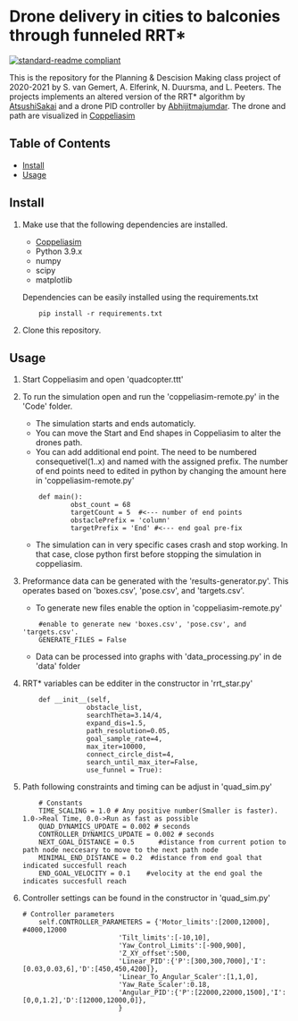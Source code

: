 # Drone delivery in cities to balconies through funneled RRT*

[![standard-readme compliant](https://img.shields.io/badge/readme%20style-standard-brightgreen.svg?style=flat-square)](https://github.com/RichardLitt/standard-readme)

This is the repository for the Planning & Descision Making class project of 2020-2021 by S. van Gemert, A. Elferink, N. Duursma, and L. Peeters.
The projects implements an altered version of the RRT* algorithm by [AtsushiSakai](https://github.com/AtsushiSakai/PythonRobotics) and a drone PID controller by [Abhijitmajumdar](https://github.com/abhijitmajumdar/Quadcopter_simulator).
The drone and path are visualized in [Coppeliasim](https://www.coppeliarobotics.com/)

## Table of Contents

- [Install](#install)
- [Usage](#usage)

## Install
1. Make use that the following dependencies are installed.

	- [Coppeliasim](https://www.coppeliarobotics.com/)
	- Python 3.9.x
	- numpy
	- scipy
	- matplotlib

	Dependencies can be easily installed using the requirements.txt
	```
		pip install -r requirements.txt
	```

2. Clone this repository.

## Usage

1. Start Coppeliasim and open 'quadcopter.ttt'

2. To run the simulation open and run the 'coppeliasim-remote.py' in the 'Code' folder.
	- The simulation starts and ends automaticly.
	- You can move the Start and End shapes in Coppeliasim to alter the drones path.
	- You can add additional end point. The need to be numbered consequetivel(1..x) and named with the assigned prefix.
		The number of end points need to edited in python by changing the amount here in 'coppeliasim-remote.py'
	```
		def main():
    			obst_count = 68
    			targetCount = 5  #<--- number of end points
    			obstaclePrefix = 'column'
    			targetPrefix = 'End' #<--- end goal pre-fix
	```
	- The simulation can in very specific cases crash and stop working. In that case, close python first before stopping the simulation in coppeliasim.

3. Preformance data can be generated with the 'results-generator.py'. This operates based on 'boxes.csv', 'pose.csv', and 'targets.csv'.
	- To generate new files enable the option in 'coppeliasim-remote.py'
	```
		#enable to generate new 'boxes.csv', 'pose.csv', and 'targets.csv'.
		GENERATE_FILES = False
	```
	- Data can be processed into graphs with 'data_processing.py' in de 'data' folder

4. RRT* variables can be edditer in the constructor in 'rrt_star.py'
	```
		def __init__(self,
                 	obstacle_list,
                 	searchTheta=3.14/4,
                 	expand_dis=1.5,
                 	path_resolution=0.05,
                 	goal_sample_rate=4,
                 	max_iter=10000,
                 	connect_circle_dist=4,
                 	search_until_max_iter=False,
                 	use_funnel = True):
	```

5. Path following constraints and timing can be adjust in 'quad_sim.py'
	```
		# Constants
		TIME_SCALING = 1.0 # Any positive number(Smaller is faster). 1.0->Real Time, 0.0->Run as fast as possible
		QUAD_DYNAMICS_UPDATE = 0.002 # seconds
		CONTROLLER_DYNAMICS_UPDATE = 0.002 # seconds
		NEXT_GOAL_DISTANCE = 0.5      #distance from current potion to path node neccesary to move to the next path node
		MINIMAL_END_DISTANCE = 0.2  #distance from end goal that indicated succesfull reach
		END_GOAL_VELOCITY = 0.1    #velocity at the end goal the indicates succesfull reach
	```

6. Controller settings can be found in the constructor in 'quad_sim.py'
	```
	# Controller parameters
        self.CONTROLLER_PARAMETERS = {'Motor_limits':[2000,12000],  #4000,12000
                            'Tilt_limits':[-10,10],
                            'Yaw_Control_Limits':[-900,900],
                            'Z_XY_offset':500,
                            'Linear_PID':{'P':[300,300,7000],'I':[0.03,0.03,6],'D':[450,450,4200]},
                            'Linear_To_Angular_Scaler':[1,1,0],
                            'Yaw_Rate_Scaler':0.18,
                            'Angular_PID':{'P':[22000,22000,1500],'I':[0,0,1.2],'D':[12000,12000,0]},
                            }
	```
